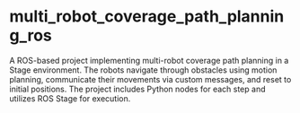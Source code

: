 # multi_robot_coverage_path_planning_ros
A ROS-based project implementing multi-robot coverage path planning in a Stage environment. The robots navigate through obstacles using motion planning, communicate their movements via custom messages, and reset to initial positions. The project includes Python nodes for each step and utilizes ROS Stage for execution.
